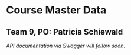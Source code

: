 # Course Master Data
## Team 9, PO: Patricia Schiewald

*API documentation via Swagger will follow soon.*
